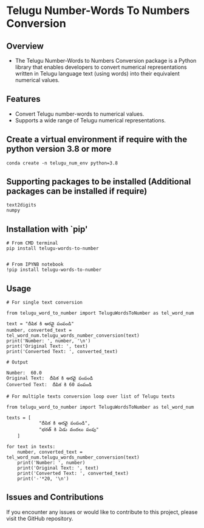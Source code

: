 # Telugu Number-Words To Numbers Conversion

## Overview
- The Telugu Number-Words to Numbers Conversion package is a Python library that enables developers to convert numerical representations written in Telugu language text (using words) into their equivalent numerical values.

## Features
- Convert Telugu number-words to numerical values.
- Supports a wide range of Telugu numerical representations.

## Create a virtual environment if require with the python version 3.8 or more
```
conda create -n telugu_num_env python=3.8

```

## Supporting packages to be installed (Additional packages can be installed if require)
```
text2digits
numpy
```

## Installation with `pip'
```
# From CMD terminal
pip install telugu-words-to-number


# From IPYNB notebook
!pip install telugu-words-to-number
```

## Usage
```
# For single text conversion

from telugu_word_to_number import TeluguWordsToNumber as tel_word_num

text = "దీపిక కి అరవై పంపండి"
number, converted_text = tel_word_num.telugu_words_number_conversion(text)
print('Number: ', number, '\n')
print('Original Text: ', text)
print('Converted Text: ', converted_text)
```

```
# Output

Number:  60.0
Original Text:  దీపిక కి అరవై పంపండి
Converted Text:  దీపిక కి 60 పంపండి
```
```
# For multiple texts conversion loop over list of Telugu texts

from telugu_word_to_number import TeluguWordsToNumber as tel_word_num

texts = [
            "దీపిక కి అరవై పంపండి",
            "భరత్ కి ఏడు వందలు పంపు"
    ]

for text in texts:
    number, converted_text = tel_word_num.telugu_words_number_conversion(text)
    print('Number: ', number)
    print('Original Text: ', text)
    print('Converted Text: ', converted_text)
    print('-'*20, '\n')

```

## Issues and Contributions
If you encounter any issues or would like to contribute to this project, please visit the GitHub repository.